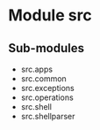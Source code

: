 Module src
==========

Sub-modules
-----------
* src.apps
* src.common
* src.exceptions
* src.operations
* src.shell
* src.shellparser